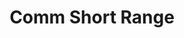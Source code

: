 ---
id: card_comm_short_range
title: Comm Short Range
category: cards
subcategory: Communications
---